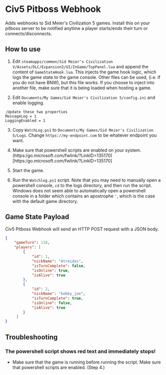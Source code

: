 # Civ5 Pitboss Webhook
Adds webhooks to Sid Meier's Civilization 5 games. Install this on your pitboss server to be notified anytime a player starts/ends their turn or connects/disconnects.

## How to use
1. Edit `steamapps/common/Sid Meier's Civilization V/Assets/DLC/Expansion2/UI/InGame/TopPanel.lua` and append the content of `GameStateHook.lua`. This injects the game hook logic, which logs the game state to the game console. Other files can be used, (i.e. if you do not have BNW), but this file works. If you choose to inject into another file, make sure that it is being loaded when hosting a game.

2. Edit `Documents/My Games/Sid Meier's Civilization 5/config.ini` and enable logging. 
```
;Update these two properties
MessageLog = 1
LoggingEnabled = 1
```

3. Copy `WatchLog.ps1` to `Documents/My Games/Sid Meier's Civilization 5/Logs`. Change `https://my-endpoint.com` to be whatever endpoint you want.

4. Make sure that powershell scripts are enabled on your system. (https:/go.microsoft.com/fwlink/?LinkID=135170)[https:/go.microsoft.com/fwlink/?LinkID=135170]

5. Start the game.

6. Run the `Watchlog.ps1` script. Note that you may need to manually open a powershell console, `cd` to the logs directory, and then run the script. Windows does not seem able to automatically open a powershell console in a folder which contains an apostrophe `'`, which is the case with the default game directory.

## Game State Payload
Civ5 Pitboss Webhook will send an HTTP POST request with a JSON body. 
```json
{
    "gameTurn": 118,
    "players": [
        {
            "id": 1,
            "nickName": "Atreides",
            "isTurnComplete": false,
            "isOnline": true,
            "isAlive": true
        },
        {
            "id": 2,
            "nickName": "bobby_joe",
            "isTurnComplete": true,
            "isOnline": false,
            "isAlive": true
        }
     ]
}
```

## Troubleshooting

### The powershell script shows red text and immediately stops!
- Make sure that the game is running before running the script. Make sure that powershell scripts are enabled. (Step 4.)
